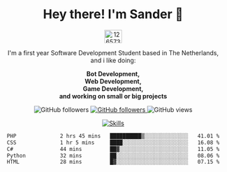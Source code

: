 <div align="center">
<h1>Hey there! I'm Sander 🦜</h1>
<a href="https://discord.com/users/1265737667975577721" target="blank"><img align="center" src="https://raw.githubusercontent.com/rahuldkjain/github-profile-readme-generator/master/src/images/icons/Social/discord.svg" alt="1265737667975577721" height="30" width="40" /></a>
<p style="max-width: 40rem">I'm a first year Software Development Student based in The Netherlands, and i like doing:</p>

<p style="max-width: 40rem">
<b>Bot Development, <br />Web Development, <br> Game Development, <br> and working on small or big projects</b>
</p>

<p>
    <img alt="GitHub followers" src="https://img.shields.io/github/followers/sanderhd">
    <a href="https://www.sanderhd.me">
        <img alt="GitHub followers" src="https://img.shields.io/badge/My-website-blue">
    </a>
    <img alt="GitHub views" src="https://komarev.com/ghpvc/?username=sanderhd&label=Profile+views&color=blue">
</p>

<p>
    <a href="https://sanderhd.me" target="_blank">
        <img alt="Skills" src="https://skillicons.dev/icons?i=html,css,js,p5js,nodejs,php,mysql,md,discordjs,bots,figma,github,vscode,windows,vercel&perline=11">
    </a>
</p>

<!--START_SECTION:waka-->

```txt
PHP              2 hrs 45 mins   ██████████▒░░░░░░░░░░░░░░   41.01 %
CSS              1 hr 5 mins     ████░░░░░░░░░░░░░░░░░░░░░   16.08 %
C#               44 mins         ██▓░░░░░░░░░░░░░░░░░░░░░░   11.05 %
Python           32 mins         ██░░░░░░░░░░░░░░░░░░░░░░░   08.06 %
HTML             28 mins         █▓░░░░░░░░░░░░░░░░░░░░░░░   07.15 %
```

<!--END_SECTION:waka-->
</div>

